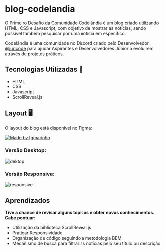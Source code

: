 # blog-codelandia
O Primeiro Desafio da Comunidade Codelândia é um blog criado utilizando HTML, CSS e Javascript, com objetivo de mostrar as notícias, sendo possível também pesquisar por uma notícia em específico.

Codelândia é uma comunidade no Discord criado pelo Desenvolvedor <a href="https://github.com/iuricode">@iuricode</a> para ajudar Aspirantes e Desenvolvedores Júnior a evoluírem através de projetos práticos.

## Tecnologias Utilizadas 🚀
- HTML
- CSS
- Javascript
- ScrollReveal.js

## Layout :desktop_computer:

O layout do blog está disponível no Figma:

<a href="https://www.figma.com/file/Yb9IBH56g7T1hdIyZ3BMNO/Codel%C3%A2ndia-Desafios?node-id=0%3A1">
  <img alt="Made by tgmarinho" src="https://img.shields.io/badge/Acessar%20Layout%20-Figma-%2304D361">
</a>

### Versão Desktop:
![dektop](https://user-images.githubusercontent.com/58784661/126188635-4b17fa92-050a-4d17-881e-059c4700d867.gif)

### Versão Responsiva:
![responsive](https://user-images.githubusercontent.com/58784661/126184260-21e23930-6909-466c-b8bc-4b1e5e35df9d.gif)

## Aprendizados
**Tive a chance de revisar alguns tópicos e obter novos conhecimentos. Cabe pontuar:**
- Utilização da biblioteca ScrollReveal.js
- Praticar Responsividade
- Organização de código seguindo a metodologia BEM
- Mecanismo de busca para filtrar as notícias pelo seu título ou descrição
